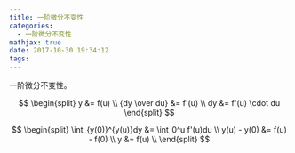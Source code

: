 ```yaml
---
title: 一阶微分不变性
categories:
  - 一阶微分不变性
mathjax: true
date: 2017-10-30 19:34:12
tags:
---
```


一阶微分不变性。

<!-- more -->

$$
\begin{split}
y &= f(u) \\
{dy \over du} &= f'(u) \\
dy &= f'(u) \cdot du
\end{split}
$$


$$
\begin{split}
\int_{y(0)}^{y(u)}dy &= \int_0^u f'(u)du \\
y(u) - y(0) &= f(u) - f(0) \\
y &= f(u) \\
\end{split}
$$


